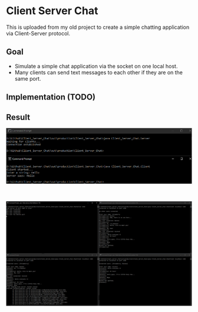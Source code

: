 # Client Server Chat
This is uploaded from my old project to create a simple chatting application via Client-Server protocol.

## Goal
- Simulate a simple chat application via the socket on one local host.
- Many clients can send text messages to each other if they are on the same port.

## Implementation (TODO)

## Result
<p align="center">
  <img src="/assets/Lab_1c_2.png" alt="Terminal display 1" width=800/>
</p><br>
<p align="center">
  <img src="/assets/Lab_1c_3.png" alt="Terminal display 2" width=800/>
</p>
